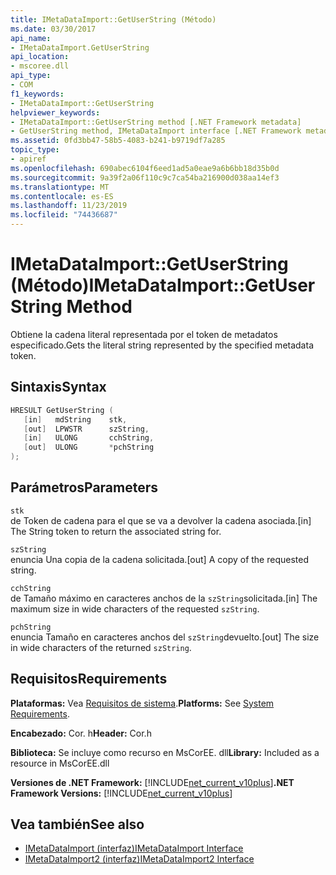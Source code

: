 ```yaml
---
title: IMetaDataImport::GetUserString (Método)
ms.date: 03/30/2017
api_name:
- IMetaDataImport.GetUserString
api_location:
- mscoree.dll
api_type:
- COM
f1_keywords:
- IMetaDataImport::GetUserString
helpviewer_keywords:
- IMetaDataImport::GetUserString method [.NET Framework metadata]
- GetUserString method, IMetaDataImport interface [.NET Framework metadata]
ms.assetid: 0fd3bb47-58b5-4083-b241-b9719df7a285
topic_type:
- apiref
ms.openlocfilehash: 690abec6104f6eed1ad5a0eae9a6b6bb18d35b0d
ms.sourcegitcommit: 9a39f2a06f110c9c7ca54ba216900d038aa14ef3
ms.translationtype: MT
ms.contentlocale: es-ES
ms.lasthandoff: 11/23/2019
ms.locfileid: "74436687"
---
```

# <a name="imetadataimportgetuserstring-method"></a><span data-ttu-id="bf25e-102">IMetaDataImport::GetUserString (Método)</span><span class="sxs-lookup"><span data-stu-id="bf25e-102">IMetaDataImport::GetUserString Method</span></span>
<span data-ttu-id="bf25e-103">Obtiene la cadena literal representada por el token de metadatos especificado.</span><span class="sxs-lookup"><span data-stu-id="bf25e-103">Gets the literal string represented by the specified metadata token.</span></span>  
  
## <a name="syntax"></a><span data-ttu-id="bf25e-104">Sintaxis</span><span class="sxs-lookup"><span data-stu-id="bf25e-104">Syntax</span></span>  
  
```cpp  
HRESULT GetUserString (  
   [in]   mdString    stk,  
   [out]  LPWSTR      szString,  
   [in]   ULONG       cchString,  
   [out]  ULONG       *pchString  
);  
```  
  
## <a name="parameters"></a><span data-ttu-id="bf25e-105">Parámetros</span><span class="sxs-lookup"><span data-stu-id="bf25e-105">Parameters</span></span>  
 `stk`  
 <span data-ttu-id="bf25e-106">de Token de cadena para el que se va a devolver la cadena asociada.</span><span class="sxs-lookup"><span data-stu-id="bf25e-106">[in] The String token to return the associated string for.</span></span>  
  
 `szString`  
 <span data-ttu-id="bf25e-107">enuncia Una copia de la cadena solicitada.</span><span class="sxs-lookup"><span data-stu-id="bf25e-107">[out] A copy of the requested string.</span></span>  
  
 `cchString`  
 <span data-ttu-id="bf25e-108">de Tamaño máximo en caracteres anchos de la `szString`solicitada.</span><span class="sxs-lookup"><span data-stu-id="bf25e-108">[in] The maximum size in wide characters of the requested `szString`.</span></span>  
  
 `pchString`  
 <span data-ttu-id="bf25e-109">enuncia Tamaño en caracteres anchos del `szString`devuelto.</span><span class="sxs-lookup"><span data-stu-id="bf25e-109">[out] The size in wide characters of the returned `szString`.</span></span>  
  
## <a name="requirements"></a><span data-ttu-id="bf25e-110">Requisitos</span><span class="sxs-lookup"><span data-stu-id="bf25e-110">Requirements</span></span>  
 <span data-ttu-id="bf25e-111">**Plataformas:** Vea [Requisitos de sistema](../../../../docs/framework/get-started/system-requirements.md).</span><span class="sxs-lookup"><span data-stu-id="bf25e-111">**Platforms:** See [System Requirements](../../../../docs/framework/get-started/system-requirements.md).</span></span>  
  
 <span data-ttu-id="bf25e-112">**Encabezado:** Cor. h</span><span class="sxs-lookup"><span data-stu-id="bf25e-112">**Header:** Cor.h</span></span>  
  
 <span data-ttu-id="bf25e-113">**Biblioteca:** Se incluye como recurso en MsCorEE. dll</span><span class="sxs-lookup"><span data-stu-id="bf25e-113">**Library:** Included as a resource in MsCorEE.dll</span></span>  
  
 <span data-ttu-id="bf25e-114">**Versiones de .NET Framework:** [!INCLUDE[net_current_v10plus](../../../../includes/net-current-v10plus-md.md)]</span><span class="sxs-lookup"><span data-stu-id="bf25e-114">**.NET Framework Versions:** [!INCLUDE[net_current_v10plus](../../../../includes/net-current-v10plus-md.md)]</span></span>  
  
## <a name="see-also"></a><span data-ttu-id="bf25e-115">Vea también</span><span class="sxs-lookup"><span data-stu-id="bf25e-115">See also</span></span>

- [<span data-ttu-id="bf25e-116">IMetaDataImport (interfaz)</span><span class="sxs-lookup"><span data-stu-id="bf25e-116">IMetaDataImport Interface</span></span>](../../../../docs/framework/unmanaged-api/metadata/imetadataimport-interface.md)
- [<span data-ttu-id="bf25e-117">IMetaDataImport2 (interfaz)</span><span class="sxs-lookup"><span data-stu-id="bf25e-117">IMetaDataImport2 Interface</span></span>](../../../../docs/framework/unmanaged-api/metadata/imetadataimport2-interface.md)
